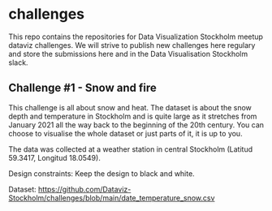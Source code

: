 # challenges
This repo contains the repositories for Data Visualization Stockholm meetup dataviz challenges. We will strive to publish new challenges here regulary and store the submissions here and in the Data Visualisation Stockholm slack.

## Challenge #1 - Snow and fire
This challenge is all about snow and heat. The dataset is about the snow depth and temperature in Stockholm and is quite large as it stretches from January 2021 all the way back to the beginning of the 20th century. You can choose to visualise the whole dataset or just parts of it, it is up to you.

The data was collected at a weather station in central Stockholm (Latitud 59.3417, Longitud 18.0549).

Design constraints: Keep the design to black and white.

Dataset: https://github.com/Dataviz-Stockholm/challenges/blob/main/date_temperature_snow.csv

